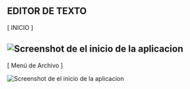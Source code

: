 ## EDITOR DE TEXTO

[ INICIO ] 

![Screenshot de el inicio de la aplicacion](https://i.ibb.co/zJ6jCrS/image.png)
--
[ Menú de Archivo ]

  ![Screenshot de el inicio de la aplicacion](https://i.ibb.co/pbz9b4F/image.png)
